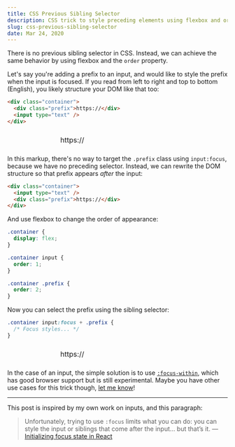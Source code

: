 ```yaml
---
title: CSS Previous Sibling Selector
description: CSS trick to style preceding elements using flexbox and order.
slug: css-previous-sibling-selector
date: Mar 24, 2020
---
```


There is no previous sibling selector in CSS. Instead, we can achieve the same
behavior by using flexbox and the `order` property.

Let's say you're adding a prefix to an input, and would like to style the prefix
when the input is focused. If you read from left to right and top to bottom
(English), you likely structure your DOM like that too:

```html
<div class="container">
  <div class="prefix">https://</div>
  <input type="text" />
</div>
```

<div class="example">
  <div class="container">
    <div class="prefix">https://</div>
    <input type="text" />
  </div>
</div>

In this markup, there's no way to target the `.prefix` class using
`input:focus`, because we have no preceding selector. Instead, we can rewrite
the DOM structure so that prefix appears _after_ the input:

```html
<div class="container">
  <input type="text" />
  <div class="prefix">https://</div>
</div>
```

And use flexbox to change the order of appearance:

```css
.container {
  display: flex;
}

.container input {
  order: 1;
}

.container .prefix {
  order: 2;
}
```

Now you can select the prefix using the sibling selector:

```css
.container input:focus + .prefix {
  /* Focus styles... */
}
```

<div class="example">
  <div class="container fixed">
    <input type="text" />
    <div class="prefix">https://</div>
  </div>
</div>

In the case of an input, the simple solution is to use
[`:focus-within`](https://caniuse.com/#search=focus-within), which has good
browser support but is still experimental. Maybe you have other use cases for
this trick though, [let me know](https://twitter.com/katsuki-yuri)!

---

This post is inspired by my own work on inputs, and this paragraph:

> Unfortunately, trying to use `:focus` limits what you can do: you can style
> the input or siblings that come after the input… but that’s it. —
> [Initializing focus state in React](https://exogen.github.io/blog/focus-state)

<style>
  .example {
    border-radius: var(--radius);
    background: var(--lighter-gray);
    display: flex;
    align-items: center;
    justify-content: center;
    padding: var(--gap);
  }

  .example .container {
    display: flex;
    align-items: center;
  }

  .example input {
    height: 2.5rem;
    font-size: 1rem;
    border-radius: 0 var(--inline-radius) var(--inline-radius) 0;
    background: var(--bg);
    color: var(--fg);
    border: 1px solid var(--light-gray);
    padding: 0 var(--gap-half);
    outline: none;
    transition: border-color var(--transition);
    display: flex;
    align-items: center;
    justify-content: center;
    margin: 0;
  }

  .example input:focus {
    border-color: var(--gray);
  }

  .example .prefix {
    background: var(--lightest-gray);
    border-radius: var(--inline-radius) 0 0 var(--inline-radius);
    padding: 0 var(--gap-half);
    height: 2.5rem;
    font-size: 1rem;
    line-height: normal;
    display: flex;
    align-items: center;
    justify-content: center;
    border: 1px solid var(--light-gray);
    border-right: 0;
    user-select: none;
    color: var(--gray);
    transition: color var(--transition);
    margin: 0;
  }

  .example .container.fixed input {
    order: 1;
  }

  .example .container.fixed .prefix {
    order: 0;
  }

  .example .container.fixed input:focus + .prefix {
    color: var(--fg);
  }
</style>

